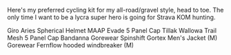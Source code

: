 Here's my preferred cycling kit for my all-road/gravel style, head to toe. The only time I want to be a lycra super hero is going for Strava KOM hunting.

Giro Aries Spherical Helmet
MAAP Evade 5 Panel Cap
Tillak Wallowa Trail Mesh 5 Panel Cap
Bandanna
Gorewear Spinshift Gortex Men's Jacket (M)
Gorewear Fernflow hooded windbreaker (M)